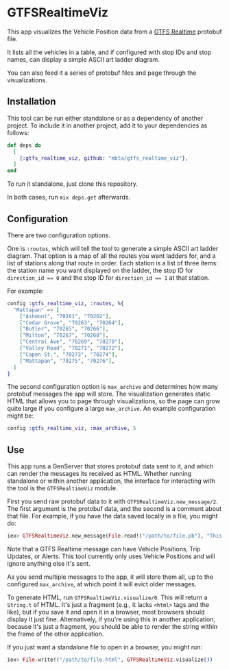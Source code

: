 # GTFSRealtimeViz

This app visualizes the Vehicle Position data from a [GTFS Realtime](https://github.com/google/transit/tree/master/gtfs-realtime) protobuf file.

It lists all the vehicles in a table, and if configured with stop IDs and stop names, can display a simple ASCII art ladder diagram.

You can also feed it a series of protobuf files and page through the visualizations.

## Installation

This tool can be run either standalone or as a dependency of another project. To include it in another project, add it to your dependencies as follows:

```elixir
def deps do
  [
    {:gtfs_realtime_viz, github: "mbta/gtfs_realtime_viz"},
  ]
end
```

To run it standalone, just clone this repository.

In both cases, run `mix deps.get` afterwards.

## Configuration

There are two configuration options.

One is `:routes`, which will tell the tool to generate a simple ASCII art ladder diagram. That option is a map of all the routes you want ladders for, and a list of stations along that route in order. Each station is a list of three items: the station name you want displayed on the ladder, the stop ID for `direction_id == 0` and the stop ID for `direction_id == 1` at that station.

For example:

``` ex
config :gtfs_realtime_viz, :routes, %{
  "Mattapan" => [
    ["Ashmont", "70261", "70262"],
    ["Cedar Grove", "70263", "70264"],
    ["Butler", "70265", "70266"],
    ["Milton", "70267", "70268"],
    ["Central Ave", "70269", "70270"],
    ["Valley Road", "70271", "70272"],
    ["Capen St.", "70273", "70274"],
    ["Mattapan", "70275", "70276"],
  ]
}
```

The second configuration option is `max_archive` and determines how many protobuf messages the app will store. The visualization generates static HTML that allows you to page through visualizations, so the page can grow quite large if you configure a large `max_archive`. An example configuration might be:

``` ex
config :gtfs_realtime_viz, :max_archive, 5
```

## Use

This app runs a GenServer that stores protobuf data sent to it, and which can render the messages its received as HTML. Whether running standalone or within another application, the interface for interacting with the tool is the `GTFSRealtimeViz` module.

First you send raw protobuf data to it with `GTFSRealtimeViz.new_message/2`. The first argument is the protobuf data, and the second is a comment about that file. For example, if you have the data saved locally in a file, you might do:

```ex
iex> GTFSRealtimeViz.new_message(File.read!("/path/to/file.pb"), "This is my PB file")
```

Note that a GTFS Realtime message can have Vehicle Positions, Trip Updates, or Alerts. This tool currently only uses Vehicle Positions and will ignore anything else it's sent.

As you send multiple messages to the app, it will store them all, up to the configured `max_archive`, at which point it will evict older messages.

To generate HTML, run `GTFSRealtimeViz.visualize/0`. This will return a `String.t` of HTML. It's just a fragment (e.g., it lacks `<html>` tags and the like), but if you save it and open it in a browser, most browsers should display it just fine. Alternatively, if you're using this in another application, because it's just a fragment, you should be able to render the string within the frame of the other application.

If you just want a standalone file to open in a browser, you might run:

```ex
iex> File.write!("/path/to/file.html", GTFSRealtimeViz.visualize())
```
